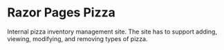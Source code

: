 # Razor Pages Pizza
Internal pizza inventory management site. The site has to support adding, viewing, modifying, and removing types of pizza.
